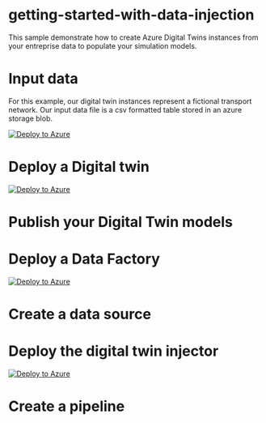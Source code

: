 # getting-started-with-data-injection
This sample demonstrate how to create Azure Digital Twins instances from your entreprise data to populate your simulation models.

# Input data
For this example, our digital twin instances represent a fictional transport network. Our input data file is a csv formatted table stored in an azure storage blob.

[![Deploy to Azure](https://aka.ms/deploytoazurebutton)](https://portal.azure.com/#create/Microsoft.Template/uri/https%3A%2F%2Fraw.githubusercontent.com%2FCosmo-Tech%2Fgetting-started-with-data-injection%2Fmain%2Farm%2FinputStorageTemplate.json)


# Deploy a Digital twin

[![Deploy to Azure](https://aka.ms/deploytoazurebutton)](https://portal.azure.com/#create/Microsoft.Template/uri/https%3A%2F%2Fraw.githubusercontent.com%2FCosmo-Tech%2Fgetting-started-with-data-injection%2Fmain%2Farm%2FdigitalTwinsInstancesTemplate.json)

# Publish your Digital Twin models

# Deploy a Data Factory 
[![Deploy to Azure](https://aka.ms/deploytoazurebutton)](https://portal.azure.com/#create/Microsoft.Template/uri/https%3A%2F%2Fraw.githubusercontent.com%2FCosmo-Tech%2Fgetting-started-with-data-injection%2Fmain%2Farm%2FdataFactoryTemplate.json)


# Create a data source


# Deploy the digital twin injector
[![Deploy to Azure](https://aka.ms/deploytoazurebutton)](https://portal.azure.com/#create/Microsoft.Template/uri/https%3A%2F%2Fraw.githubusercontent.com%2FCosmo-Tech%2Fgetting-started-with-data-injection%2Fmain%2Farm%2FdigitalTwinInjectorTemplate.json)

# Create a pipeline


